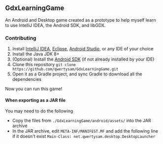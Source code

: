 ## GdxLearningGame
An Android and Desktop game created as a prototype to help myself learn to use IntelliJ IDEA, the Android SDK, and libGDX.

### Contributing

1. Install [IntelliJ IDEA](https://www.jetbrains.com/idea/download), [Eclipse](https://www.eclipse.org/downloads/), [Android Studio](https://developer.android.com/studio), or any IDE of your choice 
2. Install the Java JDK 8+
3. (Optional) Install the [Android SDK](https://developer.android.com/studio/releases/sdk-tools) (if not already installed by your IDE)
4. Clone this repository `git clone https://github.com/qwertysam/GdxLearningGame.git`
5. Open it as a Gradle project, and sync Gradle to download all the dependencies

Now you can run this game!

#### When exporting as a JAR file

You may need to do the following
- Copy the files from `./GdxLearningGame/android/assets/` into the JAR archive
- In the JAR archive, edit `META-INF/MANIFEST.MF` and add the following line if it doesn't exist `Main-Class: net.qwertysam.desktop.DesktopLauncher`
